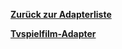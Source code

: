 [**Zurück zur Adapterliste**](/adapterref/adapterliste.md)

[**Tvspielfilm-Adapter**](/adapterref/docs/iobroker.tvspielfilm/de/README.md)